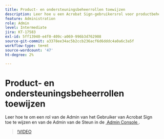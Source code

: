 ```yaml
---
title: Product- en ondersteuningsbeheerrollen toewijzen
description: Leer hoe u een Acrobat Sign-gebruikersrol voor productbeheer en ondersteuningsbeheer in de Admin Console toewijst
feature: Administration
role: Admin
level: Intermediate
jira: KT-17583
exl-id: 5ff13940-e4f0-409c-a069-996b3d762908
source-git-commit: a3378ee34ac5b2ccb236acf6d6dddc4a0a6c3a5f
workflow-type: tm+mt
source-wordcount: '47'
ht-degree: 2%

---
```


# Product- en ondersteuningsbeheerrollen toewijzen

Leer hoe te om een rol van de Admin van het Gebruiker van Acrobat Sign toe te wijzen en van de Admin van de Steun in de [&#x200B; Admin Console &#x200B;](https://adminconsole.adobe.com/).

>[!VIDEO](https://video.tv.adobe.com/v/3453164?quality=12&learn=on&hidetitle=true&captions=dut)
